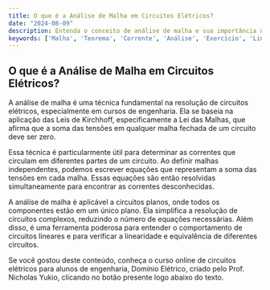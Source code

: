 ```yaml
---
title: O que é a Análise de Malha em Circuitos Elétricos?
date: "2024-08-09"
description: Entenda o conceito de análise de malha e sua importância na resolução de circuitos elétricos.
keywords: ['Malha', 'Teorema', 'Corrente', 'Análise', 'Exercício', 'Linearidade', 'Equivalente']
---
```


## O que é a Análise de Malha em Circuitos Elétricos?

A análise de malha é uma técnica fundamental na resolução de circuitos elétricos, especialmente em cursos de engenharia. Ela se baseia na aplicação das Leis de Kirchhoff, especificamente a Lei das Malhas, que afirma que a soma das tensões em qualquer malha fechada de um circuito deve ser zero. 

Essa técnica é particularmente útil para determinar as correntes que circulam em diferentes partes de um circuito. Ao definir malhas independentes, podemos escrever equações que representam a soma das tensões em cada malha. Essas equações são então resolvidas simultaneamente para encontrar as correntes desconhecidas.

A análise de malha é aplicável a circuitos planos, onde todos os componentes estão em um único plano. Ela simplifica a resolução de circuitos complexos, reduzindo o número de equações necessárias. Além disso, é uma ferramenta poderosa para entender o comportamento de circuitos lineares e para verificar a linearidade e equivalência de diferentes circuitos.

Se você gostou deste conteúdo, conheça o curso online de circuitos elétricos para alunos de engenharia, Domínio Elétrico, criado pelo Prof. Nicholas Yukio, clicando no botão presente logo abaixo do texto.